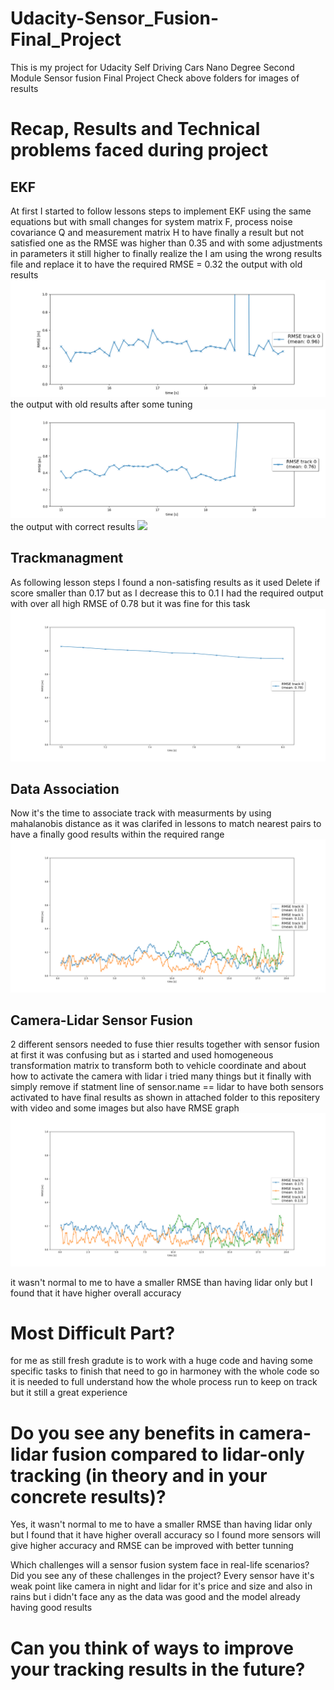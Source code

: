 # Udacity-Sensor_Fusion-Final_Project
This is my project for Udacity Self Driving Cars Nano Degree Second Module Sensor fusion Final Project
Check above folders for images of results
# Recap, Results and Technical problems faced during project
## EKF
At first I started to follow lessons steps to implement EKF using the same equations but with small changes for system matrix F, process noise covariance Q and measurement matrix H to have finally a result but not satisfied one as the RMSE was higher than 0.35 and with some adjustments in parameters it still higher to finally realize the I am using the wrong results file and replace it to have the required RMSE = 0.32
the output with old results
<img src='1_EKF Outpuut/EKF_using old results.png'/>
the output with old results after some tuning
<img src='1_EKF Outpuut/EKF_using old results_and tune some parameters.png'/>
the output with correct results
<img src='1_EKF Outpuut/EKF_32_with in range after using right results.png'/>

## Trackmanagment
As following lesson steps I found a non-satisfing results as it used Delete if score smaller than 0.17 but as I decrease this to 0.1 I had the required output with over all high RMSE of 0.78 but it was fine for this task
<img src='2_Trackmanagment/Trackmanagement_RMSE_78.png'/>

## Data Association
Now it's the time to associate track with measurments by using mahalanobis distance as it was clarifed in lessons to match nearest pairs to have a finally good results within the required range
<img src='3_Data Association/Association_RSME_Graph.png'/>

## Camera-Lidar Sensor Fusion
2 different sensors needed to fuse thier results together with sensor fusion at first it was confusing but as i started and used homogeneous transformation matrix to transform both to vehicle coordinate and about how to activate the camera with lidar i tried many things but it finally with simply remove if statment line of sensor.name == lidar to have both sensors activated
to have final results as shown in attached folder to this repositery with video and some images
but also have RMSE graph
<img src='4_Sensor Fusion Output/RSME_Graph.png'/>

it wasn't normal to me to have a smaller RMSE than having lidar only but I found that it have higher overall accuracy

# Most Difficult Part?
for me as still fresh gradute is to work with a huge code and having some specific tasks to finish that need to go in harmoney with the whole code 
so it is needed to full understand how the whole process run to keep on track but it still a great experience

# Do you see any benefits in camera-lidar fusion compared to lidar-only tracking (in theory and in your concrete results)?
Yes, it wasn't normal to me to have a smaller RMSE than having lidar only but I found that it have higher overall accuracy
so I found more sensors will give higher accuracy and RMSE can be improved with better tunning

Which challenges will a sensor fusion system face in real-life scenarios? Did you see any of these challenges in the project?
Every sensor have it's weak point like camera in night and lidar for it's price and size and also in rains
but i didn't face any as the data was good and the model already having good results

# Can you think of ways to improve your tracking results in the future?
